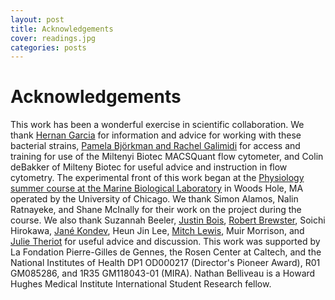 ```yaml
---
layout: post
title: Acknowledgements
cover: readings.jpg
categories: posts
---
```


# Acknowledgements

This work has been a wonderful exercise in scientific collaboration. We thank
[Hernan Garcia](http://physics.berkeley.edu/people/faculty/hernan-garcia) for information and advice for working with these bacterial
strains, [Pamela Björkman and Rachel Galimidi](http://www.its.caltech.edu/~bjorker/labdir.html) for access and training for use
of the Miltenyi Biotec MACSQuant flow cytometer, and Colin deBakker of Milteny
Biotec for useful advice and instruction in flow cytometry. The experimental
front of this work began at the [Physiology summer course at the Marine Biological Laboratory](http://www.mbl.edu/physiology/) in Woods Hole, MA operated by the University of Chicago.
We thank Simon Alamos, Nalin Ratnayeke, and Shane McInally for their work on the
project during the course. We also thank Suzannah Beeler, [Justin Bois](http://bois.caltech.edu), [Robert Brewster](http://labs.umassmed.edu/brewsterlab/people.html), Soichi Hirokawa, [Jané Kondev](http://people.brandeis.edu/~kondev/index.html), Heun Jin Lee, [Mitch Lewis](http://www.med.upenn.edu/biocbiop/faculty/lewis/), Muir
Morrison, and [Julie Theriot](http://cmgm.stanford.edu/theriot/) for useful advice
and discussion. This work was supported by La Fondation Pierre-Gilles de Gennes,
the Rosen Center at Caltech, and the National Institutes of Health DP1 OD000217
(Director's Pioneer Award), R01 GM085286, and 1R35 GM118043-01 (MIRA). Nathan
Belliveau is a Howard Hughes Medical Institute International Student Research
fellow.
